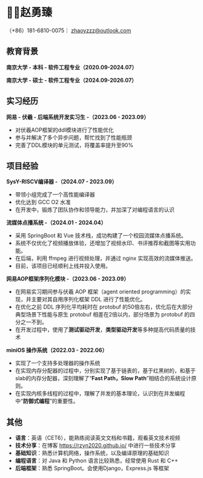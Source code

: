 # 🧑‍💻赵勇臻

（+86）181-6810-0075｜ zhaoyzzz@outlook.com

## 教育背景

**南京大学 - 本科 - 软件工程专业（2020.09-2024.07）**

**南京大学 - 硕士 - 软件工程专业（2024.09-2026.07）**

## 实习经历

**网易 - 伏羲 - 后端系统开发实习生 -（2023.06 - 2023.09）**

- 对伏羲AOP框架的ddl模块进行了性能优化
- 参与并解决了多个异步问题，帮忙找到了性能瓶颈
- 完善了DDL模块的单元测试，将覆盖率提升至90%

## 项目经验

**SysY-RISCV编译器 -（2024.07 - 2023.09）**

- 带领小组完成了一个高性能编译器
- 优化达到 GCC O2 水准
- 在开发中，锻炼了团队协作和领导能力，并加深了对编程语言的认识

**流媒体点播系统 -（2024.01 - 2024.04）** 

- 采用 SpringBoot 和 Vue 技术栈，成功构建了一个校园流媒体点播系统。
- 系统不仅优化了视频播放体验，还增加了视频水印、书评推荐和截图等实用功能。
- 在后端，利用 ffmpeg 进行视频处理，并通过 nginx 实现高效的流媒体推送。
- 目前，该项目已经顺利上线并投入使用。

**网易AOP框架序列化模块 -（2023.06 - 2023.09）**

- 在网易实习期间参与伏羲 AOP 框架（agent oriented programming）的实现，并主要对其自用序列化框架 DDL 进行了性能优化。
- 在优化之前 DDL 序列化平均耗时在 protobuf 的50倍左右，优化后在大部分典型场景下性能与原生 protobuf 相差在2倍以内，部分场景为 protobuf 的四分之一不到。
- 在开发过程中，使用了**测试驱动开发**，**类型驱动开发**等多种提高代码质量的技术

**miniOS 操作系统（2022.03 - 2022.06）**

- 实现了一个支持多处理器的操作系统
- 在实现内存分配器的过程中，分别实现了基于链表的，基于红黑树的，和基于slab的内存分配器，深刻理解了“**Fast Path，Slow Path**”相结合的系统设计原则。
- 在实现内核多线程的过程中，理解了并发的基本理论，认识到在并发编程中“**防御式编程**”的重要性。

## 其他

- **语言**：英语（CET6），能熟练阅读英文文档和书籍，观看英文技术视频
- **技术分享**：在博客 https://rzyn2020.github.io/ 中进行一些技术分享
- **基础知识**：熟悉计算机网络，操作系统，以及编译原理的基础知识
- **编程语言**：对 Java 和 Python 语言比较熟悉，经常使用 Rust 和 C++
- **后端框架**：熟悉 SpringBoot。会使用Django，Express.js 等框架
